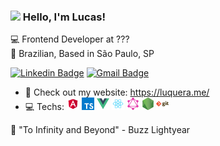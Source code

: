 ### <img src="https://media.giphy.com/media/hvRJCLFzcasrR4ia7z/giphy.gif" width="30px"> Hello, I'm Lucas!

💻 Frontend Developer at ??? <br>
🏡 Brazilian, Based in São Paulo, SP

[![Linkedin Badge](https://img.shields.io/badge/-LinkedIn-blue?style=flat-square&logo=Linkedin&logoColor=white&link=https://www.linkedin.com/in/luquera/)](https://www.linkedin.com/in/luquera/)
[![Gmail Badge](https://img.shields.io/badge/-Gmail-c14438?style=flat-square&logo=Gmail&logoColor=white&link=mailto:lucashsc31@gmail.com)](mailto:lucashsc31@gmail.com)

- :eyes: Check out my website: https://luquera.me/
- :computer: Techs: 
<code><img height="20" src="https://raw.githubusercontent.com/github/explore/80688e429a7d4ef2fca1e82350fe8e3517d3494d/topics/angular/angular.png"></code>
<code><img height="20" src="https://raw.githubusercontent.com/github/explore/80688e429a7d4ef2fca1e82350fe8e3517d3494d/topics/typescript/typescript.png"></code>
<code><img height="20" src="https://raw.githubusercontent.com/github/explore/80688e429a7d4ef2fca1e82350fe8e3517d3494d/topics/vue/vue.png"></code>
<code><img height="20" src="https://raw.githubusercontent.com/github/explore/80688e429a7d4ef2fca1e82350fe8e3517d3494d/topics/react/react.png"></code>
<code><img height="20" src="https://raw.githubusercontent.com/github/explore/5c058a388828bb5fde0bcafd4bc867b5bb3f26f3/topics/graphql/graphql.png"></code>
<code><img height="20" src="https://raw.githubusercontent.com/github/explore/80688e429a7d4ef2fca1e82350fe8e3517d3494d/topics/nodejs/nodejs.png"></code>
<code><img height="20" src="https://raw.githubusercontent.com/github/explore/80688e429a7d4ef2fca1e82350fe8e3517d3494d/topics/git/git.png"></code>

:rocket: "To Infinity and Beyond" - Buzz Lightyear
